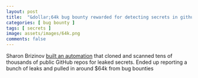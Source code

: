 ```yaml
---
layout: post
title:  "&dollar;64k bug bounty rewarded for detecting secrets in github repositories"
categories: [ bug bounty ]
tags: [ secrets ]
image: assets/images/64k.png
comments: false
---
```


Sharon Brizinov [built an automation][1] that cloned and scanned tens of thousands
of public GitHub repos for leaked secrets. Ended up reporting a bunch of
leaks and pulled in around \$64k from bug bounties


[1]: https://medium.com/@sharon.brizinov/how-i-made-64k-from-deleted-files-a-bug-bounty-story-c5bd3a6f5f9b"
